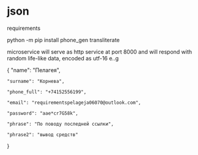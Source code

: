 # json

requirements

python -m pip install phone_gen transliterate 

microservice will serve as http service at port 8000 and will respond with random life-like data, encoded as utf-16 e..g


{
    "name": "Пелагея",
    
    "surname": "Корнева",
    
    "phone_full": "+74152556199",
    
    "email": "requirementspelageja06070@outlook.com",
    
    "password": "aae*cr7G58k",
    
    "phrase": "По поводу последней ссылки",
    
    "phrase2": "вывод средств"   
}

